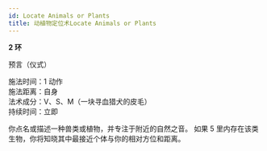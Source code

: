 ```yaml
---
id: Locate Animals or Plants
title: 动植物定位术Locate Animals or Plants
---
```


**2 环**

预言（仪式）

施法时间：1 动作  
施法距离：自身  
法术成分：V、S、M（一块寻血猎犬的皮毛）  
持续时间：立即

你点名或描述一种兽类或植物，并专注于附近的自然之音。
如果 5 里内存在该类生物，你将知晓其中最接近个体与你的相对方位和距离。
